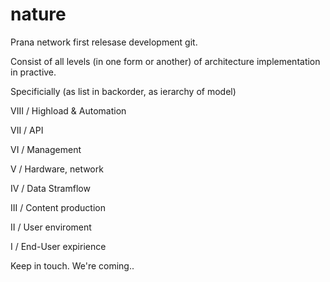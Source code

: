 # nature

Prana network first relesase development git.

Consist of all levels (in one form or another) of architecture implementation in practive.

Specificially (as list in backorder, as ierarchy of model) 


VIII / Highload & Automation

VII / API

VI / Management

V  / Hardware, network

IV  / Data Stramflow

III / Content production

II / User enviroment

I / End-User expirience


Keep in touch.
We're coming..
